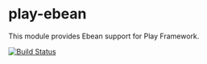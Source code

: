 # play-ebean

This module provides Ebean support for Play Framework.

[![Build Status](https://travis-ci.org/playframework/play-ebean.svg?branch=master)](https://travis-ci.org/playframework/play-ebean)